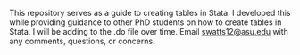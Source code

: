 This repository serves as a guide to creating tables in Stata. I developed this while providing guidance to other PhD students on how to create tables in Stata. I will be adding to the .do file over time. Email swatts12@asu.edu with any comments, questions, or concerns. 
